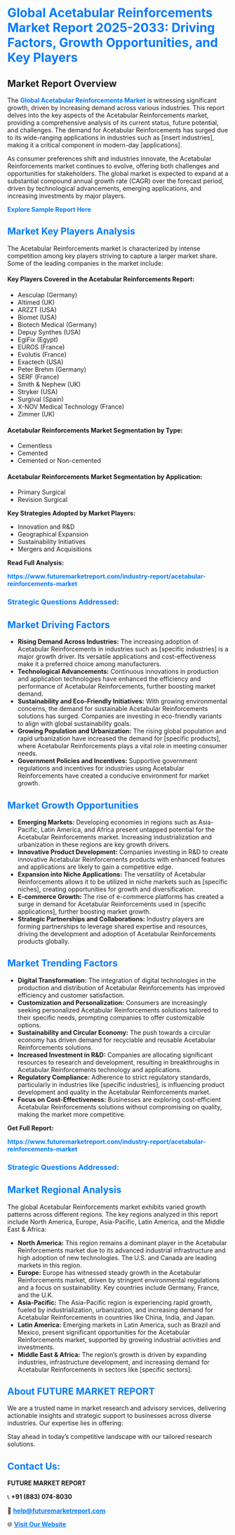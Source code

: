 <h1 style="color: #007BFF;">Global Acetabular Reinforcements Market Report 2025-2033: Driving Factors, Growth Opportunities, and Key Players</h1>

<section id="overview">
<h2>Market Report Overview</h2>
<p>The <a href="https://www.futuremarketreport.com/industry-report/acetabular-reinforcements-market" style="color: #007BFF; text-decoration: none;"><strong>Global Acetabular Reinforcements Market</strong></a> is witnessing significant growth, driven by increasing demand across various industries. This report delves into the key aspects of the Acetabular Reinforcements market, providing a comprehensive analysis of its current status, future potential, and challenges. The demand for Acetabular Reinforcements has surged due to its wide-ranging applications in industries such as [insert industries], making it a critical component in modern-day [applications].</p>
<p>As consumer preferences shift and industries innovate, the Acetabular Reinforcements market continues to evolve, offering both challenges and opportunities for stakeholders. The global market is expected to expand at a substantial compound annual growth rate (CAGR) over the forecast period, driven by technological advancements, emerging applications, and increasing investments by major players.</p>
</section>

<section id="overview">
<p><a href="https://www.futuremarketreport.com/request-sample/reportId=36050" style="color: #007BFF; text-decoration: none;"><strong>Explore Sample Report Here</strong></a></p>
</section>

<section id="key-players">
<h2 style="color: #007BFF;">Market Key Players Analysis</h2>
<p>The Acetabular Reinforcements market is characterized by intense competition among key players striving to capture a larger market share. Some of the leading companies in the market include:</p>
<h4>Key Players Covered in the Acetabular Reinforcements Report:</h4>
<ul><li>Aesculap (Germany)</li><li>Altimed (UK)</li><li>ARZZT (USA)</li><li>Biomet (USA)</li><li>Biotech Medical (Germany)</li><li>Depuy Synthes (USA)</li><li>EgiFix (Egypt)</li><li>EUROS (France)</li><li>Evolutis (France)</li><li>Exactech (USA)</li><li>Peter Brehm (Germany)</li><li>SERF (France)</li><li>Smith &amp; Nephew (UK)</li><li>Stryker (USA)</li><li>Surgival (Spain)</li><li>X-NOV Medical Technology (France)</li><li>Zimmer (UK)</li></ul>
<h4>Acetabular Reinforcements Market Segmentation by Type:</h4>
<ul><li>Cementless</li><li>Cemented</li><li>Cemented or Non-cemented</li></ul>

<h4>Acetabular Reinforcements Market Segmentation by Application:</h4>
<ul><li>Primary Surgical</li><li>Revision Surgical</li></ul>
<p><strong>Key Strategies Adopted by Market Players:</strong></p>
<ul>
<li>Innovation and R&D</li>
<li>Geographical Expansion</li>
<li>Sustainability Initiatives</li>
<li>Mergers and Acquisitions</li>
</ul>
</section>

<section>
<p><strong>Read Full Analysis: </strong></p><a href="https://www.futuremarketreport.com/industry-report/acetabular-reinforcements-market" style="color: #007BFF; text-decoration: none;"><strong>https://www.futuremarketreport.com/industry-report/acetabular-reinforcements-market</strong></a>
<h3 style="color: #007BFF;">Strategic Questions Addressed:</h3>
</section>

<section id="driving-factors">
<h2 style="color: #007BFF;">Market Driving Factors</h2>
<ul>
<li><strong>Rising Demand Across Industries:</strong> The increasing adoption of Acetabular Reinforcements in industries such as [specific industries] is a major growth driver. Its versatile applications and cost-effectiveness make it a preferred choice among manufacturers.</li>
<li><strong>Technological Advancements:</strong> Continuous innovations in production and application technologies have enhanced the efficiency and performance of Acetabular Reinforcements, further boosting market demand.</li>
<li><strong>Sustainability and Eco-Friendly Initiatives:</strong> With growing environmental concerns, the demand for sustainable Acetabular Reinforcements solutions has surged. Companies are investing in eco-friendly variants to align with global sustainability goals.</li>
<li><strong>Growing Population and Urbanization:</strong> The rising global population and rapid urbanization have increased the demand for [specific products], where Acetabular Reinforcements plays a vital role in meeting consumer needs.</li>
<li><strong>Government Policies and Incentives:</strong> Supportive government regulations and incentives for industries using Acetabular Reinforcements have created a conducive environment for market growth.</li>
</ul>
</section>

<section id="growth-opportunities">
<h2 style="color: #007BFF;">Market Growth Opportunities</h2>
<ul>
<li><strong>Emerging Markets:</strong> Developing economies in regions such as Asia-Pacific, Latin America, and Africa present untapped potential for the Acetabular Reinforcements market. Increasing industrialization and urbanization in these regions are key growth drivers.</li>
<li><strong>Innovative Product Development:</strong> Companies investing in R&D to create innovative Acetabular Reinforcements products with enhanced features and applications are likely to gain a competitive edge.</li>
<li><strong>Expansion into Niche Applications:</strong> The versatility of Acetabular Reinforcements allows it to be utilized in niche markets such as [specific niches], creating opportunities for growth and diversification.</li>
<li><strong>E-commerce Growth:</strong> The rise of e-commerce platforms has created a surge in demand for Acetabular Reinforcements used in [specific applications], further boosting market growth.</li>
<li><strong>Strategic Partnerships and Collaborations:</strong> Industry players are forming partnerships to leverage shared expertise and resources, driving the development and adoption of Acetabular Reinforcements products globally.</li>
</ul>
</section>

<section id="trending-factors">
<h2 style="color: #007BFF;">Market Trending Factors</h2>
<ul>
<li><strong>Digital Transformation:</strong> The integration of digital technologies in the production and distribution of Acetabular Reinforcements has improved efficiency and customer satisfaction.</li>
<li><strong>Customization and Personalization:</strong> Consumers are increasingly seeking personalized Acetabular Reinforcements solutions tailored to their specific needs, prompting companies to offer customizable options.</li>
<li><strong>Sustainability and Circular Economy:</strong> The push towards a circular economy has driven demand for recyclable and reusable Acetabular Reinforcements solutions.</li>
<li><strong>Increased Investment in R&D:</strong> Companies are allocating significant resources to research and development, resulting in breakthroughs in Acetabular Reinforcements technology and applications.</li>
<li><strong>Regulatory Compliance:</strong> Adherence to strict regulatory standards, particularly in industries like [specific industries], is influencing product development and quality in the Acetabular Reinforcements market.</li>
<li><strong>Focus on Cost-Effectiveness:</strong> Businesses are exploring cost-efficient Acetabular Reinforcements solutions without compromising on quality, making the market more competitive.</li>
</ul>
</section>

<section>
<p><strong>Get Full Report: </strong></p><a href="https://www.futuremarketreport.com/industry-report/acetabular-reinforcements-market" style="color: #007BFF; text-decoration: none;"><strong>https://www.futuremarketreport.com/industry-report/acetabular-reinforcements-market</strong></a>
<h3 style="color: #007BFF;">Strategic Questions Addressed:</h3>
</section>


<section id="regional-analysis">
<h2 style="color: #007BFF;">Market Regional Analysis</h2>
<p>The global Acetabular Reinforcements market exhibits varied growth patterns across different regions. The key regions analyzed in this report include North America, Europe, Asia-Pacific, Latin America, and the Middle East & Africa:</p>
<ul>
<li><strong>North America:</strong> This region remains a dominant player in the Acetabular Reinforcements market due to its advanced industrial infrastructure and high adoption of new technologies. The U.S. and Canada are leading markets in this region.</li>
<li><strong>Europe:</strong> Europe has witnessed steady growth in the Acetabular Reinforcements market, driven by stringent environmental regulations and a focus on sustainability. Key countries include Germany, France, and the U.K.</li>
<li><strong>Asia-Pacific:</strong> The Asia-Pacific region is experiencing rapid growth, fueled by industrialization, urbanization, and increasing demand for Acetabular Reinforcements in countries like China, India, and Japan.</li>
<li><strong>Latin America:</strong> Emerging markets in Latin America, such as Brazil and Mexico, present significant opportunities for the Acetabular Reinforcements market, supported by growing industrial activities and investments.</li>
<li><strong>Middle East & Africa:</strong> The region’s growth is driven by expanding industries, infrastructure development, and increasing demand for Acetabular Reinforcements in sectors like [specific sectors].</li>
</ul>
</section>

<footer>
<h2 style="color: #007BFF;">About FUTURE MARKET REPORT</h2>
<p>We are a trusted name in market research and advisory services, delivering actionable insights and strategic support to businesses across diverse industries. Our expertise lies in offering:</p>

<p>Stay ahead in today’s competitive landscape with our tailored research solutions.</p>

<h2 style="color: #007BFF;">Contact Us:</h2>
<p><strong>FUTURE MARKET REPORT</strong></p>
<p>📞 <strong>+91 (883) 074-8030</strong></p>
<p>📧 <strong><a href="mailto:help@futuremarketreport.com" style="color: #007BFF;">help@futuremarketreport.com</a></strong></p>
<p>🌐 <strong><a href="https://www.futuremarketreport.com/" style="color: #007BFF;">Visit Our Website</a></strong></p>
</footer>